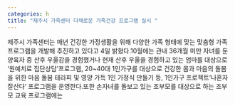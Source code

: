 ```yaml
---
categories: h
title: "제주시 가족센터 다채로운 가족건강 프로그램 실시 "
---
```

제주시 가족센터는 매년 건강한 가정생활을 위해 다양한 가족 형태에 맞는 맞춤형 가족 프로그램을 개발해 추진하고 있다고 4일 밝혔다.10월에는 관내 36개월 미만 자녀를 둔 양육자 중 산후 우울감을 경험했거나 현재 산후 우울을 경험하고 있는 엄마를 대상으로 ‘원예치료 집단상담’프로그램, 20~40대 1인가구를 대상으로 건강한 몸과 마음의 돌봄을 위한 마음 돌봄 테라피 및 영양 가득 1인 가정식 만들기 등, 1인가구 프로젝트‘나혼자 잘산다’ 프로그램을 운영한다.또한 손자녀를 돌보고 있는 조부모를 대상으로 하는 조부모 교육 프로그램에는